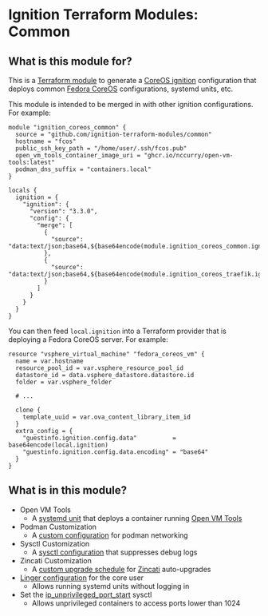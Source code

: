 # Ignition Terraform Modules: Common

## What is this module for?

This is a [Terraform module](https://www.terraform.io/language/modules) to generate a [CoreOS ignition](https://coreos.github.io/ignition/) configuration that deploys common [Fedora CoreOS](https://getfedora.org/en/coreos?stream=stable) configurations, systemd units, etc. 

This module is intended to be merged in with other ignition configurations. For example:

```hcl
module "ignition_coreos_common" {
  source = "github.com/ignition-terraform-modules/common"
  hostname = "fcos"
  public_ssh_key_path = "/home/user/.ssh/fcos.pub"
  open_vm_tools_container_image_uri = "ghcr.io/nccurry/open-vm-tools:latest"
  podman_dns_suffix = "containers.local"
}

locals {
  ignition = {
    "ignition": {
      "version": "3.3.0",
      "config": {
        "merge": [
          {
            "source": "data:text/json;base64,${base64encode(module.ignition_coreos_common.ignition)}"
          },
          {
            "source": "data:text/json;base64,${base64encode(module.ignition_coreos_traefik.ignition)}"
          }
        ]
      }
    }
  }
}
```

You can then feed ```local.ignition``` into a Terraform provider that is deploying a Fedora CoreOS server. For example:

```hcl
resource "vsphere_virtual_machine" "fedora_coreos_vm" {
  name = var.hostname
  resource_pool_id = var.vsphere_resource_pool_id
  datastore_id = data.vsphere_datastore.datastore.id
  folder = var.vsphere_folder
  
  # ...
  
  clone {
    template_uuid = var.ova_content_library_item_id
  }
  extra_config = {
    "guestinfo.ignition.config.data"          = base64encode(local.ignition)
    "guestinfo.ignition.config.data.encoding" = "base64"
  }
}
```

## What is in this module?

* Open VM Tools
  * A [systemd unit](open-vm-tools/open-vm-tools.service.tpl) that deploys a container running [Open VM Tools](https://github.com/vmware/open-vm-tools)
* Podman Customization
  * A [custom configuration](podman/87-podman.conflist.tpl) for podman networking
* Sysctl Customization
  * A [sysctl configuration](sysctl/20-silence-audit.conf) that suppresses debug logs
* Zincati Customization
  * A [custom upgrade schedule](zincati/90-updates-strategy.toml) for [Zincati](https://github.com/coreos/zincati) auto-upgrades
* [Linger configuration](https://github.com/coreos/fedora-coreos-docs/issues/205) for the core user
  * Allows running systemd units without logging in 
* Set the [ip_unprivileged_port_start](https://sysctl-explorer.net/net/ipv4/ip_unprivileged_port_start/) sysctl
  * Allows unprivileged containers to access ports lower than 1024 